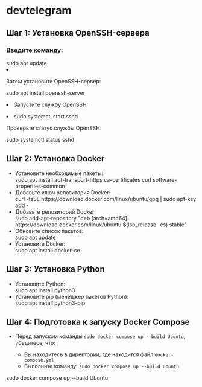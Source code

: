 # devtelegram

<h2>Шаг 1: Установка OpenSSH-сервера</h2> <h3>Введите команду:</h3> sudo apt update <li><p>Затем установите OpenSSH-сервер:</p></li> sudo apt install openssh-server <p><li>Запустите службу OpenSSH:</li></p><li> sudo systemctl start sshd </li><p>Проверьте статус службы OpenSSH:</p> sudo systemctl status sshd <h2>Шаг 2: Установка Docker</h2> <ul> <li>Установите необходимые пакеты:</li> sudo apt install apt-transport-https ca-certificates curl software-properties-common <li>Добавьте ключ репозитория Docker:</li> curl -fsSL https://download.docker.com/linux/ubuntu/gpg | sudo apt-key add - <li>Добавьте репозиторий Docker:</li> sudo add-apt-repository "deb [arch=amd64] https://download.docker.com/linux/ubuntu $(lsb_release -cs) stable" <li>Обновите список пакетов:</li> sudo apt update <li>Установите Docker:</li> sudo apt install docker-ce </ul> <h2>Шаг 3: Установка Python</h2> <ul> <li>Установите Python:</li> sudo apt install python3 <li>Установите pip (менеджер пакетов Python):</li> sudo apt install python3-pip </ul> <h2>Шаг 4: Подготовка к запуску Docker Compose</h2> <ul> <li>Перед запуском команды <code>sudo docker compose up --build Ubuntu</code>, убедитесь, что:</li> <ul> <li>Вы находитесь в директории, где находится файл <code>docker-compose.yml</code></li> <li>Выполните команду: <code>sudo docker compose up --build Ubuntu</code></li> </ul> </ul>


sudo docker compose up --build
Ubuntu



